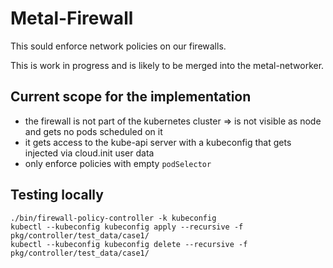 # Metal-Firewall

This sould enforce network policies on our firewalls.

This is work in progress and is likely to be merged into the metal-networker.

## Current scope for the implementation
- the firewall is not part of the kubernetes cluster
    => is not visible as node and gets no pods scheduled on it
- it gets access to the kube-api server with a kubeconfig that gets injected via cloud.init user data
- only enforce policies with empty `podSelector`

## Testing locally

```
./bin/firewall-policy-controller -k kubeconfig
kubectl --kubeconfig kubeconfig apply --recursive -f pkg/controller/test_data/case1/
kubectl --kubeconfig kubeconfig delete --recursive -f pkg/controller/test_data/case1/
```